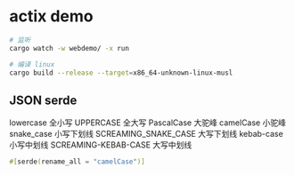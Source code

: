 # actix demo

```bash
# 监听
cargo watch -w webdemo/ -x run

# 编译 linux
cargo build --release --target=x86_64-unknown-linux-musl

```

## JSON serde

lowercase 全小写
UPPERCASE 全大写
PascalCase 大驼峰
camelCase 小驼峰
snake_case 小写下划线
SCREAMING_SNAKE_CASE 大写下划线
kebab-case 小写中划线
SCREAMING-KEBAB-CASE 大写中划线

```rust
#[serde(rename_all = "camelCase")]
```